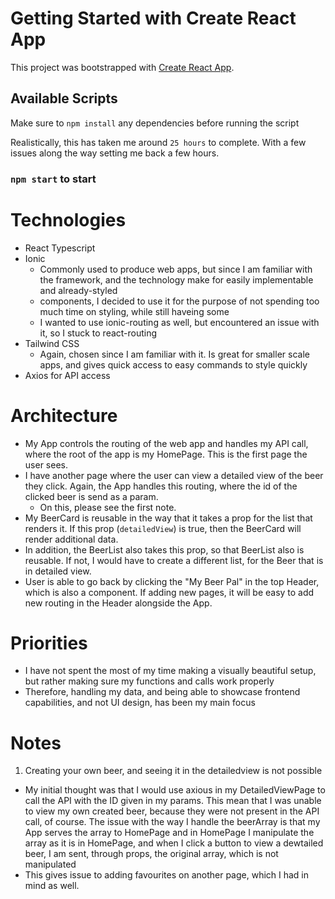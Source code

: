# Getting Started with Create React App

This project was bootstrapped with [Create React App](https://github.com/facebook/create-react-app).

## Available Scripts

Make sure to `npm install` any dependencies before running the script

Realistically, this has taken me around `25 hours` to complete. With a few issues along the way setting me back a few hours.

### `npm start` to start

# Technologies

- React Typescript
- Ionic
  - Commonly used to produce web apps, but since I am familiar with the framework, and the technology make for easily implementable and already-styled
  - components, I decided to use it for the purpose of not spending too much time on styling, while still haveing some
  - I wanted to use ionic-routing as well, but encountered an issue with it, so I stuck to react-routing
- Tailwind CSS
  - Again, chosen since I am familiar with it. Is great for smaller scale apps, and gives quick access to easy commands to style quickly
- Axios for API access

# Architecture

- My App controls the routing of the web app and handles my API call, where the root of the app is my HomePage. This is the first page the user sees.
- I have another page where the user can view a detailed view of the beer they click. Again, the App handles this routing, where the id of the clicked beer is send as a param.
  - On this, please see the first note.
- My BeerCard is reusable in the way that it takes a prop for the list that renders it. If this prop (`detailedView`) is true, then the BeerCard will render additional data.
- In addition, the BeerList also takes this prop, so that BeerList also is reusable. If not, I would have to create a different list, for the Beer that is in detailed view.
- User is able to go back by clicking the "My Beer Pal" in the top Header, which is also a component. If adding new pages, it will be easy to add new routing in the Header alongside the App.

# Priorities

- I have not spent the most of my time making a visually beautiful setup, but rather making sure my functions and calls work properly
- Therefore, handling my data, and being able to showcase frontend capabilities, and not UI design, has been my main focus

# Notes

1. Creating your own beer, and seeing it in the detailedview is not possible

- My initial thought was that I would use axious in my DetailedViewPage to call the API with the ID given in my params. This mean that I was unable to view my own created beer, because they were not present in the API call, of course.
  The issue with the way I handle the beerArray is that my App serves the array to HomePage and in HomePage I manipulate the array as it is in HomePage, and when I click a button to view a dewtailed beer, I am sent, through props, the original array, which is not manipulated
- This gives issue to adding favourites on another page, which I had in mind as well.
